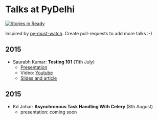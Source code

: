 Talks at PyDelhi
================
[![Stories in Ready](https://badge.waffle.io/pydelhi/talks.png?label=ready&title=Ready)](https://waffle.io/pydelhi/talks)

Inspired by [py-must-watch](https://github.com/s16h/py-must-watch/). Create pull-requests to add more talks :-)

## 2015
* Saurabh Kumar: **Testing 101** (11th July)
    * [Presentation](https://docs.google.com/presentation/d/1yesEE3ScAsJ3L8AkNMTvEZfOcblBkyVVu1JG0KeCG-4/edit?usp=sharing)
    * Video: [Youtube](https://www.youtube.com/watch?v=_pX8LaMKNBk)
    * [Slides and article](http://bit.ly/testing-101)

## 2015
* Kd Johar: **Asynchronous Task Handling With Celery** (8th August)
   * presentation: coming soon
